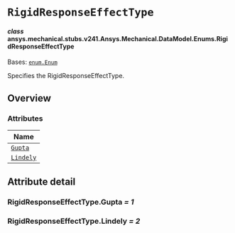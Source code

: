 # `RigidResponseEffectType`



#### *class* ansys.mechanical.stubs.v241.Ansys.Mechanical.DataModel.Enums.RigidResponseEffectType

Bases: [`enum.Enum`](https://docs.python.org/3/library/enum.html#enum.Enum)

Specifies the RigidResponseEffectType.

<!-- !! processed by numpydoc !! -->

<a id="overview"></a>

## Overview

### Attributes

| Name |
| ------------------------------------------------------------------------------------------------------------------------------ |
| [`Gupta`](../../../../../v242/Ansys/Mechanical/DataModel/Enums/RigidResponseEffectType.md#RigidResponseEffectType.Gupta) |
| [`Lindely`](../../../../../v242/Ansys/Mechanical/DataModel/Enums/RigidResponseEffectType.md#RigidResponseEffectType.Lindely) |

<a id="attribute-detail"></a>

## Attribute detail

<a id="RigidResponseEffectType.Gupta"></a>

### RigidResponseEffectType.Gupta *= 1*

<a id="RigidResponseEffectType.Lindely"></a>

### RigidResponseEffectType.Lindely *= 2*


